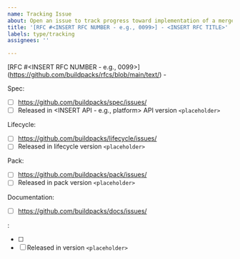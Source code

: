 ```yaml
---
name: Tracking Issue
about: Open an issue to track progress toward implementation of a merged RFC
title: '[RFC #<INSERT RFC NUMBER - e.g., 0099>] - <INSERT RFC TITLE>'
labels: type/tracking
assignees: ''

---
```


[RFC #<INSERT RFC NUMBER - e.g., 0099>](https://github.com/buildpacks/rfcs/blob/main/text/<INSERT FILENAME>) - <INSERT RFC TITLE>

Spec:
- [ ] https://github.com/buildpacks/spec/issues/<INSERT ISSUE NUMBER>
- [ ] Released in <INSERT API - e.g., platform> API version `<placeholder>`

Lifecycle:
- [ ] https://github.com/buildpacks/lifecycle/issues/<INSERT ISSUE NUMBER>
- [ ] Released in lifecycle version `<placeholder>`

Pack:
- [ ] https://github.com/buildpacks/pack/issues/<INSERT ISSUE NUMBER>
- [ ] Released in pack version `<placeholder>`

Documentation:
- [ ] https://github.com/buildpacks/docs/issues/<INSERT ISSUE NUMBER>

<INSERT OTHER REPO>:
- [ ] <INSERT ISSUE URL>
- [ ] Released in <INSERT COMPONENT> version `<placeholder>`
